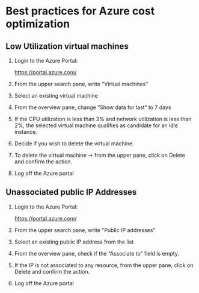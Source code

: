 # Best practices for Azure cost optimization

## Low Utilization virtual machines

1. Login to the Azure Portal:

   https://portal.azure.com/

2. From the upper search pane, write "Virtual machines"

3. Select an existing virtual machine

4. From the overview pane, change “Show data for last” to 7 days

5. If the CPU utilization is less than 3% and network utilization is less than 2%, the selected virtual machine qualifies as candidate for an idle instance.

6. Decide if you wish to delete the virtual machine.

7. To delete the virtual machine -> from the upper pane, click on Delete and confirm the action.

8. Log off the Azure portal



## Unassociated public IP Addresses

1. Login to the Azure Portal:

   https://portal.azure.com/

2. From the upper search pane, write "Public IP addresses"

3. Select an existing public IP address from the list

4. From the overview pane, check if the “Associate to” field is empty.

5. If the IP is not associated to any resource, from the upper pane, click on Delete and confirm the action.

6. Log off the Azure portal

 